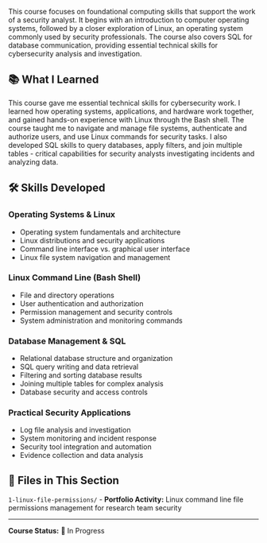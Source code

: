This course focuses on foundational computing skills that support the work of a security analyst. It begins with an introduction to computer operating systems, followed by a closer exploration of Linux, an operating system commonly used by security professionals. The course also covers SQL for database communication, providing essential technical skills for cybersecurity analysis and investigation.

## 📚 What I Learned

This course gave me essential technical skills for cybersecurity work. I learned how operating systems, applications, and hardware work together, and gained hands-on experience with Linux through the Bash shell. The course taught me to navigate and manage file systems, authenticate and authorize users, and use Linux commands for security tasks. I also developed SQL skills to query databases, apply filters, and join multiple tables - critical capabilities for security analysts investigating incidents and analyzing data.

## 🛠️ Skills Developed

### Operating Systems & Linux

- Operating system fundamentals and architecture
- Linux distributions and security applications
- Command line interface vs. graphical user interface
- Linux file system navigation and management

### Linux Command Line (Bash Shell)

- File and directory operations
- User authentication and authorization
- Permission management and security controls
- System administration and monitoring commands

### Database Management & SQL

- Relational database structure and organization
- SQL query writing and data retrieval
- Filtering and sorting database results
- Joining multiple tables for complex analysis
- Database security and access controls

### Practical Security Applications

- Log file analysis and investigation
- System monitoring and incident response
- Security tool integration and automation
- Evidence collection and data analysis

## 📁 Files in This Section

`1-linux-file-permissions/` - **Portfolio Activity:** Linux command line file permissions management for research team security

---

**Course Status:** 🔄 In Progress  